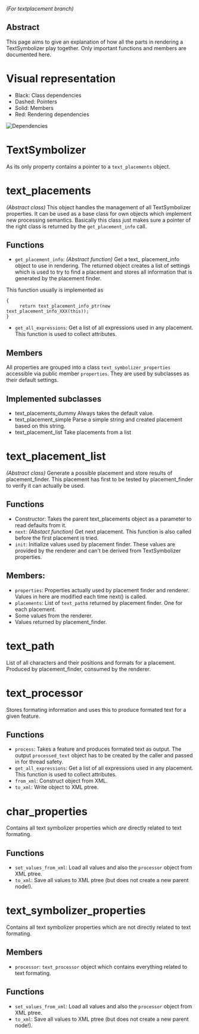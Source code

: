 _(For textplacement branch)_
## Abstract
This page aims to give an explanation of how all the parts in rendering a TextSymbolizer play together. Only important functions and members are documented here.

# Visual representation
* Black: Class dependencies
* Dashed: Pointers
* Solid: Members
* Red: Rendering dependencies

![Dependencies](https://raw.github.com/herm/mapnik/textplacement-merge/docs/textrendering.png)



# TextSymbolizer
As its only property contains a pointer to a ```text_placements``` object.






# text_placements
_(Abstract class)_
This object handles the management of all TextSymbolizer properties. It can be used as a base class for own objects which implement new processing semantics. Basically this class just makes sure a pointer of the right class is returned by the ```get_placement_info``` call.

## Functions
* ```get_placement_info```: _(Abstract function)_ Get a text_ placement_info object to use in rendering. The returned object creates a list of settings which is used to try to find a placement and stores all information that is generated by the placement finder. 

This function usually is implemented as
```text_placement_info_ptr text_placements_XXX::get_placement_info() const
{
     return text_placement_info_ptr(new text_placement_info_XXX(this));
}
```

* ```get_all_expressions```: Get a list of all expressions used in any placement. This function is used to collect attributes.

## Members
All properties are grouped into a class ```text_symbolizer_properties``` accessible via public member ```properties```. They are used by subclasses as their default settings.

## Implemented subclasses
* text_placements_dummy Always takes the default value.
* text_placement_simple Parse a simple string and created placement based on this string.
* text_placement_list Take placements from a list





# text_placement_list
_(Abstract class)_
Generate a possible placement and store results of placement_finder. This placement has first to be tested by placement_finder to verify it can actually be used.

## Functions
* Constructor: Takes the parent text_placements object as a parameter to read defaults from it.
* ```next```: _(Abstact function)_ Get next placement. This function is also called before the first placement is tried.
* ```init```: Initialize values used by placement finder. These values are provided by the renderer and can't be derived from TextSymbolizer properties.

## Members:
* ```properties```: Properties actually used by placement finder and renderer. Values in here are modified each time next() is called.
* ```placements```: List of ```text_path```s returned by placement finder. One for each placement. 
* Some values from the renderer.
* Values returned by placement_finder.



# text_path
List of all characters and their positions and formats for a placement. Produced by placement_finder, consumed by the renderer.



# text_processor
Stores formating information and uses this to produce formated text for a given feature.

## Functions
* ```process```: Takes a feature and produces formated text as output. The output ```processed_text``` object has to be created by the caller and passed in for thread safety.
* ```get_all_expressions```: Get a list of all expressions used in any placement. This function is used to collect attributes.
* ```from_xml```:  Construct object from XML.
* ```to_xml```: Write object to XML ptree.




# char_properties
Contains all text symbolizer properties which _are_ directly related to text formating.

## Functions
* ```set_values_from_xml```: Load all values and also the ```processor``` object from XML ptree.
* ```to_xml```: Save all values to XML ptree (but does not create a new parent node!).




# text_symbolizer_properties
Contains all text symbolizer properties which are not directly related to text formating.

## Members
* ```processor```: ```text_processor``` object which contains everything related to text formating.

## Functions
* ```set_values_from_xml```: Load all values and also the ```processor``` object from XML ptree.
* ```to_xml```: Save all values to XML ptree (but does not create a new parent node!).